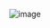 ![image](https://github.com/anthonyp16/Prizepicks-Comparison-Tool/assets/97414219/85c0a2d2-aeb3-4758-a10c-6e5e56964e09)
